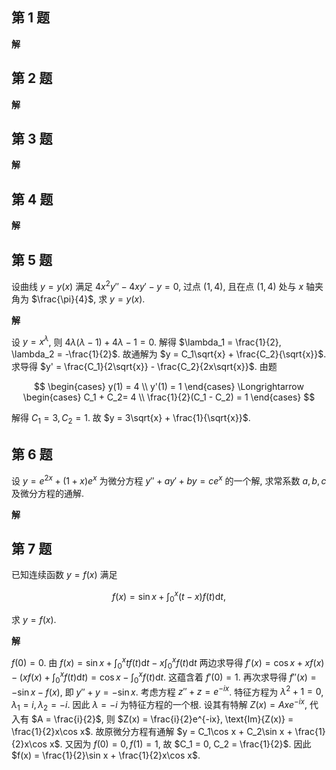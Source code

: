 ﻿
## 第 1 题

**解**

## 第 2 题

**解**

## 第 3 题

**解**

## 第 4 题

**解**

## 第 5 题

设曲线 $y = y(x)$ 满足 $4x^2y''-4xy' - y = 0$, 过点 $(1, 4)$, 且在点 $(1, 4)$ 处与 $x$ 轴夹角为 $\frac{\pi}{4}$, 求 $y = y(x)$.

**解**

设 $y = x^\lambda$, 则 $4\lambda(\lambda - 1) + 4\lambda - 1 = 0$. 解得 $\lambda_1 = \frac{1}{2}, \lambda_2 = -\frac{1}{2}$. 故通解为 $y = C_1\sqrt{x} + \frac{C_2}{\sqrt{x}}$. 求导得 $y' = \frac{C_1}{2\sqrt{x}} - \frac{C_2}{2x\sqrt{x}}$. 由题

$$
\begin{cases}
	y(1) = 4 \\
	y'(1) = 1
\end{cases}
\Longrightarrow
\begin{cases}
	C_1 + C_2= 4 \\
	\frac{1}{2}(C_1 - C_2) = 1
\end{cases}
$$

解得 $C_1 = 3, C_2 = 1$. 故 $y = 3\sqrt{x} + \frac{1}{\sqrt{x}}$.

## 第 6 题

设 $y = e^{2x} + (1 + x)e^x$ 为微分方程 $y'' + ay' + by = ce^x$ 的一个解, 求常系数 $a, b, c$ 及微分方程的通解.

**解**

## 第 7 题

已知连续函数 $y = f(x)$ 满足

$$
f(x) = \sin x + \int_{0}^{x}(t-x)f(t)\text{d}{t},
$$

求 $y = f(x)$.

**解**

$f(0) = 0$. 由 $f(x) = \sin x + \int_{0}^{x}tf(t)\text{d}{t} - x\int_{0}^{x}f(t)\text{d}{t}$ 两边求导得 $f'(x) = \cos x + xf(x) - \left(xf(x) + \int_{0}^{x}f(t)\text{d}{t}\right) = \cos x - \int_{0}^{x}f(t)\text{d}{t}$. 这蕴含着 $f'(0) = 1$. 再次求导得 $f''(x) = -\sin x - f(x)$, 即 $y'' + y = -\sin x$. 考虑方程 $z'' + z = e^{-ix}$. 特征方程为 $\lambda^2 + 1 = 0$, $\lambda_1 = i, \lambda_2 = -i$. 因此 $\lambda = -i$ 为特征方程的一个根. 设其有特解 $Z(x) = Axe^{-ix}$, 代入有 $A = \frac{i}{2}$, 则 $Z(x) = \frac{i}{2}e^{-ix}, \text{Im}{Z(x)} = \frac{1}{2}x\cos x$. 故原微分方程有通解 $y = C_1\cos x + C_2\sin x + \frac{1}{2}x\cos x$. 又因为 $f(0) = 0, f(1) = 1$, 故 $C_1 = 0, C_2 = \frac{1}{2}$. 因此 $f(x) = \frac{1}{2}\sin x + \frac{1}{2}x\cos x$.
